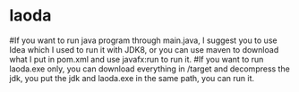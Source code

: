 # laoda
#If you want to run java program through main.java, I suggest you to use Idea which I used to run it with JDK8, or you can use maven to download what I put in pom.xml and use javafx:run to run it.
#If you want to run laoda.exe only, you can download everything in /target and decompress the jdk, you put the jdk and laoda.exe in the same path, you can run it.
